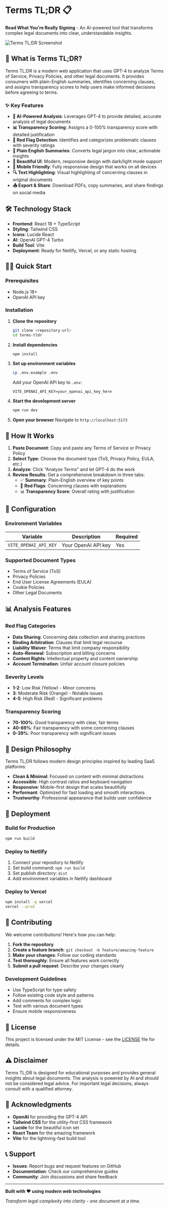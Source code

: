 # Terms TL;DR 📋

**Read What You're Really Signing** - An AI-powered tool that transforms complex legal documents into clear, understandable insights.

![Terms TL;DR Screenshot](https://images.unsplash.com/photo-1450101499163-c8848c66ca85?w=1200&h=600&fit=crop)

## 🚀 What is Terms TL;DR?

Terms TL;DR is a modern web application that uses GPT-4 to analyze Terms of Service, Privacy Policies, and other legal documents. It provides consumers with plain-English summaries, identifies concerning clauses, and assigns transparency scores to help users make informed decisions before agreeing to terms.

### ✨ Key Features

- **🤖 AI-Powered Analysis**: Leverages GPT-4 to provide detailed, accurate analysis of legal documents
- **📊 Transparency Scoring**: Assigns a 0-100% transparency score with detailed justification
- **🚩 Red Flag Detection**: Identifies and categorizes problematic clauses with severity ratings
- **📝 Plain English Summaries**: Converts legal jargon into clear, actionable insights
- **🎨 Beautiful UI**: Modern, responsive design with dark/light mode support
- **📱 Mobile Friendly**: Fully responsivae design that works on all devices
- **🔍 Text Highlighting**: Visual highlighting of concerning clauses in original documents
- **📤 Export & Share**: Download PDFs, copy summaries, and share findings on social media

## 🛠️ Technology Stack

- **Frontend**: React 18 + TypeScript
- **Styling**: Tailwind CSS
- **Icons**: Lucide React
- **AI**: OpenAI GPT-4 Turbo
- **Build Tool**: Vite
- **Deployment**: Ready for Netlify, Vercel, or any static hosting

## 🏃‍♂️ Quick Start

### Prerequisites

- Node.js 18+ 
- OpenAI API key

### Installation

1. **Clone the repository**
   ```bash
   git clone <repository-url>
   cd terms-tldr
   ```

2. **Install dependencies**
   ```bash
   npm install
   ```

3. **Set up environment variables**
   ```bash
   cp .env.example .env
   ```
   
   Add your OpenAI API key to `.env`:
   ```
   VITE_OPENAI_API_KEY=your_openai_api_key_here
   ```

4. **Start the development server**
   ```bash
   npm run dev
   ```

5. **Open your browser**
   Navigate to `http://localhost:5173`

## 🎯 How It Works

1. **Paste Document**: Copy and paste any Terms of Service or Privacy Policy
2. **Select Type**: Choose the document type (ToS, Privacy Policy, EULA, etc.)
3. **Analyze**: Click "Analyze Terms" and let GPT-4 do the work
4. **Review Results**: Get a comprehensive breakdown in three tabs:
   - ✅ **Summary**: Plain-English overview of key points
   - 🚩 **Red Flags**: Concerning clauses with explanations
   - 📊 **Transparency Score**: Overall rating with justification

## 🔧 Configuration

### Environment Variables

| Variable | Description | Required |
|----------|-------------|----------|
| `VITE_OPENAI_API_KEY` | Your OpenAI API key | Yes |

### Supported Document Types

- Terms of Service (ToS)
- Privacy Policies
- End User License Agreements (EULA)
- Cookie Policies
- Other Legal Documents

## 📊 Analysis Features

### Red Flag Categories

- **Data Sharing**: Concerning data collection and sharing practices
- **Binding Arbitration**: Clauses that limit legal recourse
- **Liability Waiver**: Terms that limit company responsibility
- **Auto-Renewal**: Subscription and billing concerns
- **Content Rights**: Intellectual property and content ownership
- **Account Termination**: Unfair account closure policies

### Severity Levels

- **1-2**: Low Risk (Yellow) - Minor concerns
- **3**: Moderate Risk (Orange) - Notable issues
- **4-5**: High Risk (Red) - Significant problems

### Transparency Scoring

- **70-100%**: Good transparency with clear, fair terms
- **40-69%**: Fair transparency with some concerning clauses
- **0-39%**: Poor transparency with significant issues

## 🎨 Design Philosophy

Terms TL;DR follows modern design principles inspired by leading SaaS platforms:

- **Clean & Minimal**: Focused on content with minimal distractions
- **Accessible**: High contrast ratios and keyboard navigation
- **Responsive**: Mobile-first design that scales beautifully
- **Performant**: Optimized for fast loading and smooth interactions
- **Trustworthy**: Professional appearance that builds user confidence

## 🚀 Deployment

### Build for Production

```bash
npm run build
```

### Deploy to Netlify

1. Connect your repository to Netlify
2. Set build command: `npm run build`
3. Set publish directory: `dist`
4. Add environment variables in Netlify dashboard

### Deploy to Vercel

```bash
npm install -g vercel
vercel --prod
```

## 🤝 Contributing

We welcome contributions! Here's how you can help:

1. **Fork the repository**
2. **Create a feature branch**: `git checkout -b feature/amazing-feature`
3. **Make your changes**: Follow our coding standards
4. **Test thoroughly**: Ensure all features work correctly
5. **Submit a pull request**: Describe your changes clearly

### Development Guidelines

- Use TypeScript for type safety
- Follow existing code style and patterns
- Add comments for complex logic
- Test with various document types
- Ensure mobile responsiveness

## 📝 License

This project is licensed under the MIT License - see the [LICENSE](LICENSE) file for details.

## ⚠️ Disclaimer

Terms TL;DR is designed for educational purposes and provides general insights about legal documents. The analysis is powered by AI and should not be considered legal advice. For important legal decisions, always consult with a qualified attorney.

## 🙏 Acknowledgments

- **OpenAI** for providing the GPT-4 API
- **Tailwind CSS** for the utility-first CSS framework
- **Lucide** for the beautiful icon set
- **React Team** for the amazing framework
- **Vite** for the lightning-fast build tool

## 📞 Support

- **Issues**: Report bugs and request features on GitHub
- **Documentation**: Check our comprehensive guides
- **Community**: Join discussions and share feedback

---

**Built with ❤️ using modern web technologies**

*Transform legal complexity into clarity - one document at a time.*